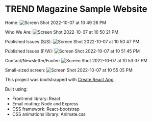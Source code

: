 <!-- # Attributions
<a href="https://www.flaticon.com/free-icons/magazine" title="magazine icons">Magazine icons created by Freepik - Flaticon</a>

<a href="https://www.flaticon.com/free-icons/camera" title="camera icons">Camera icons created by Freepik - Flaticon</a>

<a href="https://www.flaticon.com/free-icons/sunglasses" title="sunglasses icons">Sunglasses icons created by Freepik - Flaticon</a>

https://danmarshall.github.io/google-font-to-svg-path/ -->


# TREND Magazine Sample Website

Home:
![Screen Shot 2022-10-07 at 10 49 26 PM](https://user-images.githubusercontent.com/79061216/194691443-e9608b9a-c197-4eba-9685-f6cabcd099ca.png)  
  
 
Who We Are:
![Screen Shot 2022-10-07 at 10 50 21 PM](https://user-images.githubusercontent.com/79061216/194691446-a188123f-14de-4da6-958d-7bbe3ea76a61.png)  
  
  
Published Issues (S/S):
![Screen Shot 2022-10-07 at 10 50 47 PM](https://user-images.githubusercontent.com/79061216/194691447-fc578d05-3a21-4ce0-aded-9c4ad606b890.png)  
  
  
Published Issues (F/W):
![Screen Shot 2022-10-07 at 10 51 45 PM](https://user-images.githubusercontent.com/79061216/194691453-23ce1611-0591-47aa-aeba-4e08e6e0e701.png)  
  
Contact/Newsletter/Footer:
![Screen Shot 2022-10-07 at 10 53 07 PM](https://user-images.githubusercontent.com/79061216/194691455-6ed37a11-1c08-480d-829c-09f3f7f0b635.png)  
  

Small-sized screen:
![Screen Shot 2022-10-07 at 10 55 05 PM](https://user-images.githubusercontent.com/79061216/194691505-82002e79-6a0e-4c1b-9bf0-b50bef767166.png)



This project was bootstrapped with [Create React App](https://github.com/facebook/create-react-app).


Built using:

- Front-end library: React
- Email routing: Node and Express
- CSS framework: React-bootstrap
- CSS animations library: Animate.css





